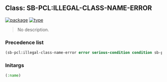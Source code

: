 ## Class: SB-PCL:ILLEGAL-CLASS-NAME-ERROR
[![package](https://img.shields.io/badge/Package-SB--PCL-5f9ea0.svg?style=social&colorA=999999)](../) [![type](https://img.shields.io/badge/Type-Class-5f9ea0.svg?style=social&colorA=999999)](../#class) 

> No description.

### Precedence list
```cl
(sb-pcl:illegal-class-name-error error serious-condition condition sb-pcl::slot-object t)
```
### Initargs
```cl
(:name)
```
